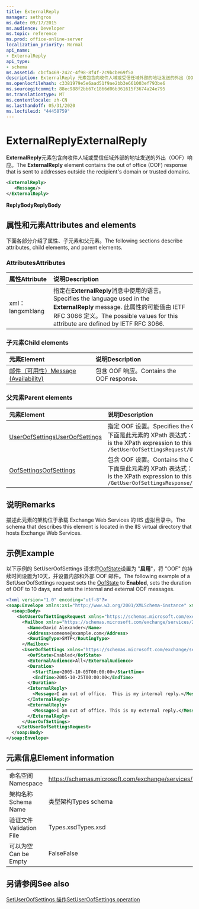 ```yaml
---
title: ExternalReply
manager: sethgros
ms.date: 09/17/2015
ms.audience: Developer
ms.topic: reference
ms.prod: office-online-server
localization_priority: Normal
api_name:
- ExternalReply
api_type:
- schema
ms.assetid: cbcfa469-242c-4f98-8f4f-2c9bcbe69f5a
description: ExternalReply 元素包含向收件人域或受信任域外部的地址发送的外出（OOF）响应。
ms.openlocfilehash: c3381979e5e6aad51f9ae2bb3e661003ef793be6
ms.sourcegitcommit: 88ec988f2bb67c1866d06b361615f3674a24e795
ms.translationtype: MT
ms.contentlocale: zh-CN
ms.lasthandoff: 05/31/2020
ms.locfileid: "44458759"
---
```

# <a name="externalreply"></a><span data-ttu-id="d34a3-103">ExternalReply</span><span class="sxs-lookup"><span data-stu-id="d34a3-103">ExternalReply</span></span>

<span data-ttu-id="d34a3-104">**ExternalReply**元素包含向收件人域或受信任域外部的地址发送的外出（OOF）响应。</span><span class="sxs-lookup"><span data-stu-id="d34a3-104">The **ExternalReply** element contains the out of office (OOF) response that is sent to addresses outside the recipient's domain or trusted domains.</span></span> 
  
```XML
<ExternalReply>
   <Message/>
</ExternalReply>
```

 <span data-ttu-id="d34a3-105">**ReplyBody**</span><span class="sxs-lookup"><span data-stu-id="d34a3-105">**ReplyBody**</span></span>
## <a name="attributes-and-elements"></a><span data-ttu-id="d34a3-106">属性和元素</span><span class="sxs-lookup"><span data-stu-id="d34a3-106">Attributes and elements</span></span>

<span data-ttu-id="d34a3-107">下面各部分介绍了属性、子元素和父元素。</span><span class="sxs-lookup"><span data-stu-id="d34a3-107">The following sections describe attributes, child elements, and parent elements.</span></span>
  
### <a name="attributes"></a><span data-ttu-id="d34a3-108">Attributes</span><span class="sxs-lookup"><span data-stu-id="d34a3-108">Attributes</span></span>

|<span data-ttu-id="d34a3-109">**属性**</span><span class="sxs-lookup"><span data-stu-id="d34a3-109">**Attribute**</span></span>|<span data-ttu-id="d34a3-110">**说明**</span><span class="sxs-lookup"><span data-stu-id="d34a3-110">**Description**</span></span>|
|:-----|:-----|
|<span data-ttu-id="d34a3-111">xml： lang</span><span class="sxs-lookup"><span data-stu-id="d34a3-111">xml:lang</span></span>  <br/> |<span data-ttu-id="d34a3-112">指定在**ExternalReply**消息中使用的语言。</span><span class="sxs-lookup"><span data-stu-id="d34a3-112">Specifies the language used in the **ExternalReply** message.</span></span> <span data-ttu-id="d34a3-113">此属性的可能值由 IETF RFC 3066 定义。</span><span class="sxs-lookup"><span data-stu-id="d34a3-113">The possible values for this attribute are defined by IETF RFC 3066.</span></span>  <br/> |
   
### <a name="child-elements"></a><span data-ttu-id="d34a3-114">子元素</span><span class="sxs-lookup"><span data-stu-id="d34a3-114">Child elements</span></span>

|<span data-ttu-id="d34a3-115">**元素**</span><span class="sxs-lookup"><span data-stu-id="d34a3-115">**Element**</span></span>|<span data-ttu-id="d34a3-116">**说明**</span><span class="sxs-lookup"><span data-stu-id="d34a3-116">**Description**</span></span>|
|:-----|:-----|
|[<span data-ttu-id="d34a3-117">邮件（可用性）</span><span class="sxs-lookup"><span data-stu-id="d34a3-117">Message (Availability)</span></span>](message-availability.md) <br/> |<span data-ttu-id="d34a3-118">包含 OOF 响应。</span><span class="sxs-lookup"><span data-stu-id="d34a3-118">Contains the OOF response.</span></span>  <br/> |
   
### <a name="parent-elements"></a><span data-ttu-id="d34a3-119">父元素</span><span class="sxs-lookup"><span data-stu-id="d34a3-119">Parent elements</span></span>

|<span data-ttu-id="d34a3-120">**元素**</span><span class="sxs-lookup"><span data-stu-id="d34a3-120">**Element**</span></span>|<span data-ttu-id="d34a3-121">**说明**</span><span class="sxs-lookup"><span data-stu-id="d34a3-121">**Description**</span></span>|
|:-----|:-----|
|[<span data-ttu-id="d34a3-122">UserOofSettings</span><span class="sxs-lookup"><span data-stu-id="d34a3-122">UserOofSettings</span></span>](useroofsettings.md) <br/> |<span data-ttu-id="d34a3-123">指定 OOF 设置。</span><span class="sxs-lookup"><span data-stu-id="d34a3-123">Specifies the OOF settings.</span></span>  <br/> <span data-ttu-id="d34a3-124">下面是此元素的 XPath 表达式： </span><span class="sxs-lookup"><span data-stu-id="d34a3-124">The following is the XPath expression to this element:</span></span>  <br/>  `/SetUserOofSettingsRequest/UserOofSettings` <br/> |
|[<span data-ttu-id="d34a3-125">OofSettings</span><span class="sxs-lookup"><span data-stu-id="d34a3-125">OofSettings</span></span>](oofsettings.md) <br/> |<span data-ttu-id="d34a3-126">包含 OOF 设置。</span><span class="sxs-lookup"><span data-stu-id="d34a3-126">Contains the OOF settings.</span></span>  <br/> <span data-ttu-id="d34a3-127">下面是此元素的 XPath 表达式： </span><span class="sxs-lookup"><span data-stu-id="d34a3-127">The following is the XPath expression to this element:</span></span>  <br/>  `/GetUserOofSettingsResponse/OofSettings` <br/> |
   
## <a name="remarks"></a><span data-ttu-id="d34a3-128">说明</span><span class="sxs-lookup"><span data-stu-id="d34a3-128">Remarks</span></span>

<span data-ttu-id="d34a3-129">描述此元素的架构位于承载 Exchange Web Services 的 IIS 虚拟目录中。</span><span class="sxs-lookup"><span data-stu-id="d34a3-129">The schema that describes this element is located in the IIS virtual directory that hosts Exchange Web Services.</span></span>
  
## <a name="example"></a><span data-ttu-id="d34a3-130">示例</span><span class="sxs-lookup"><span data-stu-id="d34a3-130">Example</span></span>

<span data-ttu-id="d34a3-131">以下示例的 SetUserOofSettings 请求将[OofState](oofstate.md)设置为 "**启用**"，将 "OOF" 的持续时间设置为10天，并设置内部和外部 OOF 邮件。</span><span class="sxs-lookup"><span data-stu-id="d34a3-131">The following example of a SetUserOofSettings request sets the [OofState](oofstate.md) to **Enabled**, sets the duration of OOF to 10 days, and sets the internal and external OOF messages.</span></span>
  
```XML
<?xml version="1.0" encoding="utf-8"?>
<soap:Envelope xmlns:xsi="http://www.w3.org/2001/XMLSchema-instance" xmlns:xsd="http://www.w3.org/2001/XMLSchema" xmlns:soap="http://schemas.xmlsoap.org/soap/envelope/">
  <soap:Body>
    <SetUserOofSettingsRequest xmlns="https://schemas.microsoft.com/exchange/services/2006/messages">
      <Mailbox xmlns="https://schemas.microsoft.com/exchange/services/2006/types">
        <Name>David Alexander</Name>
        <Address>someone@example.com</Address>
        <RoutingType>SMTP</RoutingType>
      </Mailbox>
      <UserOofSettings xmlns="https://schemas.microsoft.com/exchange/services/2006/types">
        <OofState>Enabled</OofState>
        <ExternalAudience>All</ExternalAudience>
        <Duration>
          <StartTime>2005-10-05T00:00:00</StartTime>
          <EndTime>2005-10-25T00:00:00</EndTime>
        </Duration>
        <InternalReply>
          <Message>I am out of office.  This is my internal reply.</Message>
        </InternalReply>
        <ExternalReply>
          <Message>I am out of office. This is my external reply.</Message>
        </ExternalReply>
      </UserOofSettings>
    </SetUserOofSettingsRequest>
  </soap:Body>
</soap:Envelope>
```

## <a name="element-information"></a><span data-ttu-id="d34a3-132">元素信息</span><span class="sxs-lookup"><span data-stu-id="d34a3-132">Element information</span></span>

|||
|:-----|:-----|
|<span data-ttu-id="d34a3-133">命名空间</span><span class="sxs-lookup"><span data-stu-id="d34a3-133">Namespace</span></span>  <br/> |https://schemas.microsoft.com/exchange/services/2006/types  <br/> |
|<span data-ttu-id="d34a3-134">架构名称</span><span class="sxs-lookup"><span data-stu-id="d34a3-134">Schema Name</span></span>  <br/> |<span data-ttu-id="d34a3-135">类型架构</span><span class="sxs-lookup"><span data-stu-id="d34a3-135">Types schema</span></span>  <br/> |
|<span data-ttu-id="d34a3-136">验证文件</span><span class="sxs-lookup"><span data-stu-id="d34a3-136">Validation File</span></span>  <br/> |<span data-ttu-id="d34a3-137">Types.xsd</span><span class="sxs-lookup"><span data-stu-id="d34a3-137">Types.xsd</span></span>  <br/> |
|<span data-ttu-id="d34a3-138">可以为空</span><span class="sxs-lookup"><span data-stu-id="d34a3-138">Can be Empty</span></span>  <br/> |<span data-ttu-id="d34a3-139">False</span><span class="sxs-lookup"><span data-stu-id="d34a3-139">False</span></span>  <br/> |
   
## <a name="see-also"></a><span data-ttu-id="d34a3-140">另请参阅</span><span class="sxs-lookup"><span data-stu-id="d34a3-140">See also</span></span>



[<span data-ttu-id="d34a3-141">SetUserOofSettings 操作</span><span class="sxs-lookup"><span data-stu-id="d34a3-141">SetUserOofSettings operation</span></span>](setuseroofsettings-operation.md)

